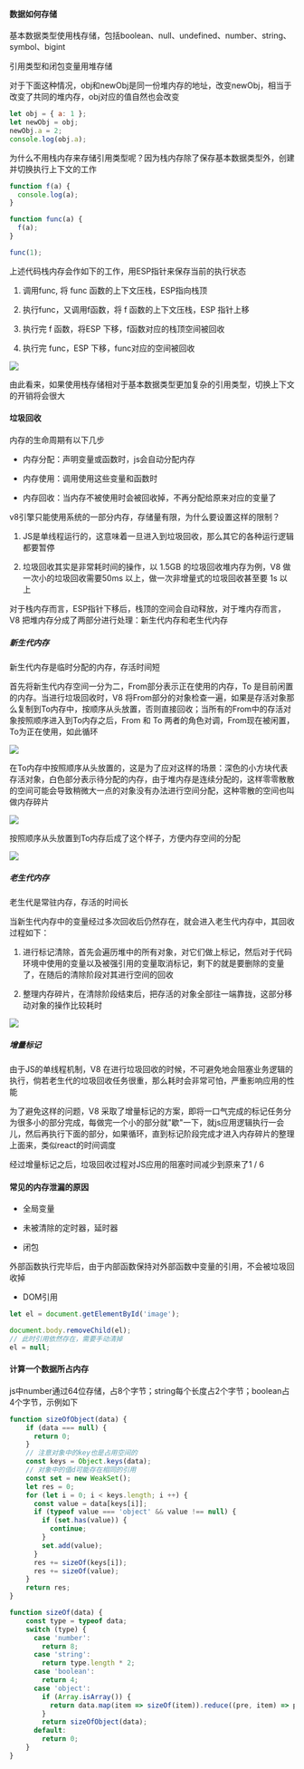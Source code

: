 #### 数据如何存储

基本数据类型使用栈存储，包括boolean、null、undefined、number、string、symbol、bigint

引用类型和闭包变量用堆存储

对于下面这种情况，obj和newObj是同一份堆内存的地址，改变newObj，相当于改变了共同的堆内存，obj对应的值自然也会改变

```js
let obj = { a: 1 };
let newObj = obj;
newObj.a = 2;
console.log(obj.a);
```

为什么不用栈内存来存储引用类型呢？因为栈内存除了保存基本数据类型外，创建并切换执行上下文的工作

```js
function f(a) {
  console.log(a);
}

function func(a) {
  f(a);
}

func(1);
```

上述代码栈内存会作如下的工作，用ESP指针来保存当前的执行状态

1. 调用func, 将 func 函数的上下文压栈，ESP指向栈顶

2. 执行func，又调用f函数，将 f 函数的上下文压栈，ESP 指针上移

3. 执行完 f 函数，将ESP 下移，f函数对应的栈顶空间被回收

4. 执行完 func，ESP 下移，func对应的空间被回收

![](https://user-gold-cdn.xitu.io/2019/11/23/16e96b6b57b734c1?imageView2/0/w/1280/h/960/format/webp/ignore-error/1)

由此看来，如果使用栈存储相对于基本数据类型更加复杂的引用类型，切换上下文的开销将会很大

#### 垃圾回收

内存的生命周期有以下几步

- 内存分配：声明变量或函数时，js会自动分配内存

- 内存使用：调用使用这些变量和函数时

- 内存回收：当内存不被使用时会被回收掉，不再分配给原来对应的变量了

v8引擎只能使用系统的一部分内存，存储量有限，为什么要设置这样的限制？

1. JS是单线程运行的，这意味着一旦进入到垃圾回收，那么其它的各种运行逻辑都要暂停

2. 垃圾回收其实是非常耗时间的操作，以 1.5GB 的垃圾回收堆内存为例，V8 做一次小的垃圾回收需要50ms 以上，做一次非增量式的垃圾回收甚至要 1s 以上

对于栈内存而言，ESP指针下移后，栈顶的空间会自动释放，对于堆内存而言，V8 把堆内存分成了两部分进行处理：新生代内存和老生代内存

##### 新生代内存

新生代内存是临时分配的内存，存活时间短

首先将新生代内存空间一分为二，From部分表示正在使用的内存，To 是目前闲置的内存。当进行垃圾回收时，V8 将From部分的对象检查一遍，如果是存活对象那么复制到To内存中，按顺序从头放置，否则直接回收；当所有的From中的存活对象按照顺序进入到To内存之后，From 和 To 两者的角色对调，From现在被闲置，To为正在使用，如此循环

![](https://user-gold-cdn.xitu.io/2019/11/23/16e96b71923adacb?imageView2/0/w/1280/h/960/format/webp/ignore-error/1)

在To内存中按照顺序从头放置的，这是为了应对这样的场景：深色的小方块代表存活对象，白色部分表示待分配的内存，由于堆内存是连续分配的，这样零零散散的空间可能会导致稍微大一点的对象没有办法进行空间分配，这种零散的空间也叫做内存碎片

![](https://user-gold-cdn.xitu.io/2019/11/23/16e96b73ac9e01cc?imageView2/0/w/1280/h/960/format/webp/ignore-error/1)

按照顺序从头放置到To内存后成了这个样子，方便内存空间的分配

![](https://user-gold-cdn.xitu.io/2019/11/23/16e96b7741afdb10?imageView2/0/w/1280/h/960/format/webp/ignore-error/1)

##### 老生代内存

老生代是常驻内存，存活的时间长

当新生代内存中的变量经过多次回收后仍然存在，就会进入老生代内存中，其回收过程如下：

1. 进行标记清除，首先会遍历堆中的所有对象，对它们做上标记，然后对于代码环境中使用的变量以及被强引用的变量取消标记，剩下的就是要删除的变量了，在随后的清除阶段对其进行空间的回收

2. 整理内存碎片，在清除阶段结束后，把存活的对象全部往一端靠拢，这部分移动对象的操作比较耗时

![](https://user-gold-cdn.xitu.io/2019/11/23/16e96b7a41c8c826?imageView2/0/w/1280/h/960/format/webp/ignore-error/1)

##### 增量标记

由于JS的单线程机制，V8 在进行垃圾回收的时候，不可避免地会阻塞业务逻辑的执行，倘若老生代的垃圾回收任务很重，那么耗时会非常可怕，严重影响应用的性能

为了避免这样的问题，V8 采取了增量标记的方案，即将一口气完成的标记任务分为很多小的部分完成，每做完一个小的部分就"歇"一下，就js应用逻辑执行一会儿，然后再执行下面的部分，如果循环，直到标记阶段完成才进入内存碎片的整理上面来，类似react的时间调度

经过增量标记之后，垃圾回收过程对JS应用的阻塞时间减少到原来了1 / 6

#### 常见的内存泄漏的原因

- 全局变量

- 未被清除的定时器，延时器

- 闭包

外部函数执行完毕后，由于内部函数保持对外部函数中变量的引用，不会被垃圾回收掉

- DOM引用

```js
let el = document.getElementById('image');

document.body.removeChild(el);
// 此时引用依然存在，需要手动清掉
el = null;
```

#### 计算一个数据所占内存

js中number通过64位存储，占8个字节；string每个长度占2个字节；boolean占4个字节，示例如下

```js
function sizeOfObject(data) {
    if (data === null) {
      return 0;
    }
    // 注意对象中的key也是占用空间的
    const keys = Object.keys(data);
    // 对象中的值d可能存在相同的引用
    const set = new WeakSet();
    let res = 0;
    for (let i = 0; i < keys.length; i ++) {
      const value = data[keys[i]];
      if (typeof value === 'object' && value !== null) {
        if (set.has(value)) {
          continue;
        }
        set.add(value);
      }
      res += sizeOf(keys[i]);
      res += sizeOf(value);
    }
    return res;
}

function sizeOf(data) {
    const type = typeof data;
    switch (type) {
      case 'number':
        return 8;
      case 'string':
        return type.length * 2;
      case 'boolean':
        return 4;
      case 'object':
        if (Array.isArray()) {
          return data.map(item => sizeOf(item)).reduce((pre, item) => pre + item, 0);
        }
        return sizeOfObject(data);
      default:
        return 0;
    }
}
```